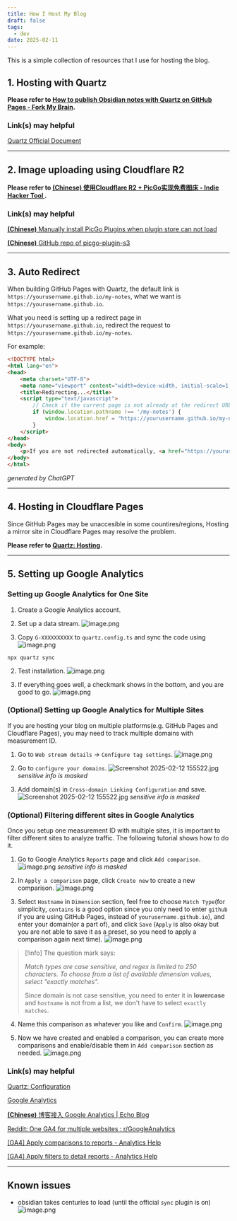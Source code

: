 ```yaml
---
title: How I Host My Blog
draft: false
tags:
  - dev
date: 2025-02-11
---
```

This is a simple collection of resources that I use for hosting the blog.

## 1. Hosting with Quartz
**Please refer to [How to publish Obsidian notes with Quartz on GitHub Pages - Fork My Brain](https://notes.nicolevanderhoeven.com/How+to+publish+Obsidian+notes+with+Quartz+on+GitHub+Pages#How%20to%20publish%20Obsidian%20notes%20with%20Quartz%20on%20GitHub%20Pages).**
### Link(s) may helpful
[Quartz Official Document](https://quartz.jzhao.xyz/)

***

## 2. Image uploading using Cloudflare R2
**Please refer to [(Chinese) 使用Cloudflare R2 + PicGo实现免费图床 - Indie Hacker Tool ](https://www.indiehackertool.com/blog/cloudflare-r2-picgo).**
### Link(s) may helpful
[**(Chinese)** Manually install PicGo Plugins when plugin store can not load ](https://github.com/Molunerfinn/PicGo/issues/222#issuecomment-699451233)

[**(Chinese)** GitHub repo of picgo-plugin-s3 ](https://github.com/wayjam/picgo-plugin-s3)

***
## 3. Auto Redirect
When building GitHub Pages with Quartz, the default link is `https://yourusername.github.io/my-notes`, what we want is `https://yourusername.github.io`.

What you need is setting up a redirect page in `https://yourusername.github.io`, redirect the request to `https://yourusername.github.io/my-notes`.

For example:
```html
<!DOCTYPE html>
<html lang="en">
<head>
    <meta charset="UTF-8">
    <meta name="viewport" content="width=device-width, initial-scale=1.0">
    <title>Redirecting...</title>
    <script type="text/javascript">
        // Check if the current page is not already at the redirect URL
        if (window.location.pathname !== '/my-notes') {
            window.location.href = "https://yourusername.github.io/my-notes";
        }
    </script>
</head>
<body>
    <p>If you are not redirected automatically, <a href="https://yourusername.github.io/my-notes">click here</a>.</p>
</body>
</html>
```
*generated by ChatGPT*

***
## 4. Hosting in Cloudflare Pages
Since GitHub Pages may be unaccesible in some countires/regions, Hosting a mirror site in Cloudflare Pages may resolve the problem.

**Please refer to [Quartz: Hosting](https://quartz.jzhao.xyz/hosting#cloudflare-pages).**

***
## 5. Setting up Google Analytics
### Setting up Google Analytics for One Site
1. Create a Google Analytics account.

2. Set up a data stream.
![image.png](https://pub-b7259f73aa5840209c979dded8c55365.r2.dev/2025/02/3b3c8157da7d331b92f85a6046a79d2a291.png)

1. Copy `G-XXXXXXXXXX` to `quartz.config.ts` and sync the code using
 ![image.png](https://pub-b7259f73aa5840209c979dded8c55365.r2.dev/2025/02/e4ea7ddced18d3073bbd2cdaba05e2b6235.png)
```shell
npx quartz sync
```

2. Test installation.
![image.png](https://pub-b7259f73aa5840209c979dded8c55365.r2.dev/2025/02/b86c531e550c8ab3f1d4680079e1516f555.png)

3. If everything goes well, a checkmark shows in the bottom, and you are good to go.
![image.png](https://pub-b7259f73aa5840209c979dded8c55365.r2.dev/2025/02/d3d2bdd5cae7e46334c915fc5dded399324.png)

### (Optional) Setting up Google Analytics for Multiple Sites
If you are hosting your blog on multiple platforms(e.g. GitHub Pages and Cloudflare Pages), you may need to track multiple domains with measurement ID.

1. Go to `Web stream details` -> `Configure tag settings`.
![image.png](https://pub-b7259f73aa5840209c979dded8c55365.r2.dev/2025/02/5f1447947560c3c0f58d76b1bbcf461d997.png)

2. Go to `configure your domains`.
![Screenshot 2025-02-12 155522.jpg](https://pub-b7259f73aa5840209c979dded8c55365.r2.dev/2025/02/16d63b109ed5518652aa1c10680db918850.jpg)
*sensitive info is masked*

3. Add domain(s) in  `Cross-domain Linking Configuration` and save.
![Screenshot 2025-02-12 155522.jpg](https://pub-b7259f73aa5840209c979dded8c55365.r2.dev/2025/02/0ca6d57cfd1c5a49792bd1208298c91b117.jpg)
*sensitive info is masked*

### (Optional) Filtering different sites in Google Analytics
Once you setup one measurement ID with multiple sites, it is important to filter different sites to analyze traffic. The following tutorial shows how to do it.

1. Go to Google Analytics `Reports` page and click `Add comparison`.
![image.png](https://pub-b7259f73aa5840209c979dded8c55365.r2.dev/2025/02/d61bc10c9fc0aec37355326fa6fca8e4642.png)
*sensitive info is masked*

2. In `Apply a comparison` page, click `Create new` to create a new comparison.
![image.png](https://pub-b7259f73aa5840209c979dded8c55365.r2.dev/2025/02/b7d23315ba7efffd36c74c72ce05c5bc604.png)

3. Select `Hostname` in `Dimension` section, feel free to choose `Match Type`(for simplicity, `contains` is a good option since you only need to enter `github` if you are using GitHub Pages, instead of `yourusername.github.io`), and enter your domain(or a part of), and click `Save` (`Apply` is also okay but you are not able to save it as a preset, so you need to apply a comparison again next time).
![image.png](https://pub-b7259f73aa5840209c979dded8c55365.r2.dev/2025/02/f2eb86dc438062f425f7d12ec939264a601.png)

> [!info]
> The question mark says:
> 
> *Match types are case sensitive, and regex is limited to 250 characters. To choose from a list of available dimension values, select "exactly matches".*
> 
> Since domain is not case sensitive, you need to enter it in **lowercase** and `hostname` is not from a list, we don't have to select `exactly matches`.


4. Name this comparison as whatever you like and `Confirm`.
![image.png](https://pub-b7259f73aa5840209c979dded8c55365.r2.dev/2025/02/46a29c1a2d0d90e8eaba116a2ecc48f3096.png)

5. Now we have created and enabled a comparison, you can create more comparisons and enable/disable them in `Add comparison` section as needed.
![image.png](https://pub-b7259f73aa5840209c979dded8c55365.r2.dev/2025/02/617df2fc7ff9cffd3d1fc809a2e4a346292.png)


### Link(s) may helpful
[Quartz: Configuration](https://quartz.jzhao.xyz/configuration#general-configuration)

[Google Analytics](https://analytics.google.com/)

[**(Chinese)** 博客接入 Google Analytics | Echo Blog ](https://houbb.github.io/2022/10/04/seo-google-analysis)

[Reddit: One GA4 for multiple websites : r/GoogleAnalytics](https://www.reddit.com/r/GoogleAnalytics/comments/11gw8rm/one_ga4_for_multiple_websites/)

[[GA4] Apply comparisons to reports - Analytics Help](https://support.google.com/analytics/answer/9269518)

[[GA4] Apply filters to detail reports - Analytics Help](https://support.google.com/analytics/answer/11377859)

***
## Known issues
- obsidian takes centuries to load (until the official `sync` plugin is on)
	![image.png](https://pub-b7259f73aa5840209c979dded8c55365.r2.dev/2025/02/af1309522b6b0e96ed6d1bd6cd6671d7.png)

